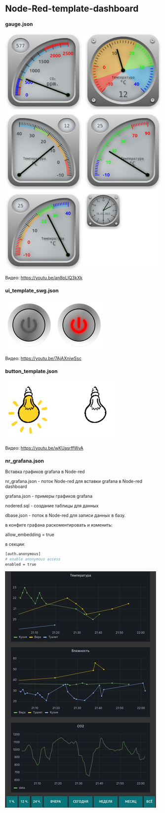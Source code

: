 # Node-Red-template-dashboard

### gauge.json

![Image alt](https://github.com/immortalserg/Node-Red-template-dashboard/raw/main/img/066.png)

Видео: https://youtu.be/an8pLIQ3kXk

### ui_template_swg.json

![Image alt](https://github.com/immortalserg/Node-Red-template-dashboard/raw/main/img/085.png)

Видео: https://youtu.be/7AjAXniwSsc

### button_template.json

![Image alt](https://github.com/immortalserg/Node-Red-template-dashboard/raw/main/img/086.png)

Видео: https://youtu.be/wKUasrffWvA

### nr_grafana.json

Вставка графиков grafana в Node-red

nr_grafana.json - поток Node-red для вставки grafana в Node-red dashboard

grafana.json - примеры графиков grafana

nodered.sql - создание таблицы для данных

dbase.json - поток в Node-red для записи данных в базу.

в конфиге графана раскоментировать и изменить:

allow_embedding = true

в секции:
```bash
[auth.anonymous]
# enable anonymous access
enabled = true
```

![Image alt](https://github.com/immortalserg/Node-Red-template-dashboard/raw/main/img/0854.jpg)


